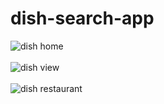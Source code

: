 # dish-search-app
![dish home](https://github.com/pankaj-kushwahaa/dish-search-app/assets/108398295/2356fc66-8501-4a9a-b8a4-8355df524e97)
<br><br>
![dish view](https://github.com/pankaj-kushwahaa/dish-search-app/assets/108398295/160f528e-911a-43a8-b92f-72749a7bbdda)
<br><br>
![dish restaurant](https://github.com/pankaj-kushwahaa/dish-search-app/assets/108398295/d08c61e6-55e9-4e7e-8b7a-16e32237ab4e)
